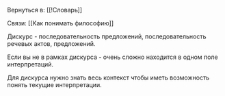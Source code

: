Вернуться в: [[!Словарь]]

Связи: [[Как понимать философию]]

Дискурс - последовательность предложений, последовательность речевых актов, предложений.

Если вы не в рамках дискурса - очень сложно находится в одном поле интерпретаций.

Для дискурса нужно знать весь контекст чтобы иметь возможность понять текущие интерпретации.